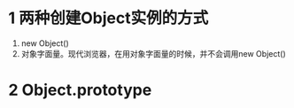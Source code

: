 # 1 两种创建Object实例的方式
1. new Object()
2. 对象字面量。现代浏览器，在用对象字面量的时候，并不会调用new Object()

# 2 Object.prototype